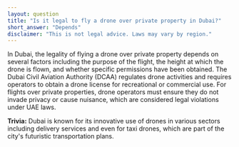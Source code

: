 ```yaml
---
layout: question
title: "Is it legal to fly a drone over private property in Dubai?"
short_answer: "Depends"
disclaimer: "This is not legal advice. Laws may vary by region."
---
```


In Dubai, the legality of flying a drone over private property depends on several factors including the purpose of the flight, the height at which the drone is flown, and whether specific permissions have been obtained. The Dubai Civil Aviation Authority (DCAA) regulates drone activities and requires operators to obtain a drone license for recreational or commercial use. For flights over private properties, drone operators must ensure they do not invade privacy or cause nuisance, which are considered legal violations under UAE laws.

**Trivia:** Dubai is known for its innovative use of drones in various sectors including delivery services and even for taxi drones, which are part of the city's futuristic transportation plans.
